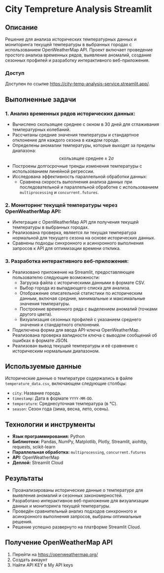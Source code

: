 # City Tempreture Analysis Streamlit

## Описание

Решение для анализа исторических температурных данных и мониторинга текущей температуры в выбранных городах с использованием OpenWeatherMap API. Проект включает проведение простого анализа временных рядов, выявление аномалий, создание сезонных профилей и разработку интерактивного веб-приложения.

### Доступ

Доступен по ссылке https://city-temp-analysis-service.streamlit.app/.

## Выполненные задачи

### 1. Анализ временных рядов исторических данных:
- Вычислено скользящее среднее с окном в 30 дней для сглаживания температурных колебаний.
- Рассчитаны средние значения температуры и стандартное отклонение для каждого сезона в каждом городе.
- Определены аномалии температуры, которые выходят за пределы диапазона:  
  $$ \text{скользящее среднее} \pm 2\sigma $$
- Построены долгосрочные тренды изменения температуры с использованием линейной регрессии.
- Исследована эффективность параллельной обработки данных:
  - Сравнена скорость выполнения анализа данных при последовательной и параллельной обработке с использованием `multiprocessing` и `concurrent.futures`.

### 2. Мониторинг текущей температуры через OpenWeatherMap API:
- Интеграция с OpenWeatherMap API для получения текущей температуры в выбранных городах.
- Реализована проверка, является ли текущая температура нормальной для текущего сезона на основе исторических данных.
- Сравнены подходы синхронного и асинхронного выполнения запросов к API для оптимизации времени отклика.

### 3. Разработка интерактивного веб-приложения:
- Реализовано приложение на Streamlit, предоставляющее пользователю следующие возможности:
  - Загрузка файла с историческими данными в формате CSV.
  - Выбор города из выпадающего списка для анализа.
  - Отображение описательной статистики по историческим данным, включая средние, минимальные и максимальные значения температуры.
  - Построение временного ряда с выделением аномалий (точками другого цвета).
  - Визуализация сезонных профилей с указанием среднего значения и стандартного отклонения.
- Подключена форма для ввода API-ключа OpenWeatherMap. Реализована проверка валидности ключа с выводом сообщений об ошибках в формате JSON.
- Реализован вывод текущей температуры и её сравнение с историческим нормальным диапазоном.

## Используемые данные
Исторические данные о температуре содержались в файле `temperature_data.csv`, включающем следующие столбцы:
- `city`: Название города.
- `timestamp`: Дата в формате `YYYY-MM-DD`.
- `temperature`: Среднесуточная температура (в °C).
- `season`: Сезон года (зима, весна, лето, осень).

## Технологии и инструменты
- **Язык программирования:** Python
- **Библиотеки:** Pandas, NumPy, Matplotlib, Plotly, Streamlit, aiohttp, requests, scikit-learn
- **Параллельная обработка:** `multiprocessing`, `concurrent.futures`
- **API:** OpenWeatherMap
- **Деплой:** Streamlit Cloud

## Результаты
- Проанализированы исторические данные о температуре для выявления аномалий и сезонных закономерностей.
- Разработано интерактивное веб-приложение для визуализации данных и мониторинга текущей температуры.
- Проведён сравнительный анализ подходов синхронного и асинхронного выполнения запросов, выбраны оптимальные решения.
- Решение успешно развернуто на платформе Streamlit Cloud.

## Получение OpenWeatherMap API
1. Перейти на https://openweathermap.org/
2. Создать аккаунт
3. Найти API KEY в My API keys
